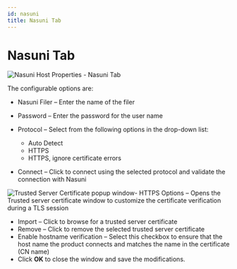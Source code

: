 ```yaml
---
id: nasuni
title: Nasuni Tab
---
```


# Nasuni Tab

![Nasuni Host Properties - Nasuni Tab](/img/activitymonitor/admin/NasuniTab.png)

The configurable options are:

- Nasuni Filer – Enter the name of the filer
- Password – Enter the password for the user name
- Protocol – Select from the following options in the drop-down list:

  - Auto Detect
  - HTTPS
  - HTTPS, ignore certificate errors
- Connect – Click to connect using the selected protocol and validate the connection with Nasuni

![Trusted Server Certificate popup window](/img/activitymonitor/admin/TrustedServerCertificate.png "Trusted Server Certificate popup window")- HTTPS Options – Opens the Trusted server certificate window to customize the certificate verification during a TLS session

  - Import – Click to browse for a trusted server certificate
  - Remove – Click to remove the selected trusted server certificate
  - Enable hostname verification – Select this checkbox to ensure that the host name the product connects and matches the name in the certificate (CN name)
  - Click **OK** to close the window and save the modifications.